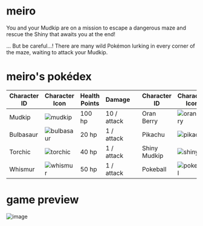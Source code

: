 # meiro

You and your Mudkip are on a mission to escape a dangerous maze and rescue the Shiny that awaits you at the end!

... But be careful...! There are many wild Pokémon lurking in every corner of the maze, waiting to attack your Mudkip.

# meiro's pokédex

| Character ID  | Character Icon | Health Points | Damage |  | Character ID  | Character Icon | Health Points | Damage |
| ------------- | -------------  | ------------- | ------ | - | ------------- | -------------  | ------------- | ------ |
| Mudkip | ![mudkip](https://user-images.githubusercontent.com/80224791/181340259-ddf66df6-087f-4d54-82e1-2ddcc584e1b9.png) | 100 hp  | 10 / attack |  | Oran Berry | ![oranberry](https://user-images.githubusercontent.com/80224791/181338624-27296348-02b4-42d0-a895-5a4c2e0995d1.png) | +10 hp  | N/A |
| Bulbasaur | ![bulbasaur](https://user-images.githubusercontent.com/80224791/181292126-3871ada0-cb95-480e-8dfa-79582b0585a6.png)  | 20 hp  | 1 / attack | | Pikachu | ![pikachu](https://user-images.githubusercontent.com/80224791/181313174-dd23c0fd-3690-4d8e-9f61-c7ec1a1ffb46.png) | 30 hp | 1 / attack |
| Torchic | ![torchic](https://user-images.githubusercontent.com/80224791/181313020-27c749cf-529e-4fde-a32d-b9e23249b78b.png)  | 40 hp | 1 / attack | | Shiny Mudkip | ![shiny](https://user-images.githubusercontent.com/80224791/181313586-6072e5c1-6084-4241-9345-65f0a0fbf8b2.png) | 70 hp | 5 / attack |
| Whismur | ![whismur](https://user-images.githubusercontent.com/80224791/181314269-2651a873-c682-4c4d-84b2-ccfc503911e2.png) | 50 hp | 1 / attack | | Pokeball | ![pokeball](https://user-images.githubusercontent.com/80224791/181335817-5c5706d4-4ff4-4457-99c9-57b6252aea14.png) | +30 if success | N/A |

# game preview
![image](https://user-images.githubusercontent.com/80224791/181285702-9709eece-e814-49a7-abc7-4dd3fa927cb3.png)

